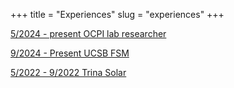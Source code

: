 +++
title = "Experiences"
slug = "experiences"
+++

[5/2024 - present OCPI lab researcher](/experiences/ocpi)

[9/2024 - Present UCSB FSM](/experiences/fsm)

[5/2022 - 9/2022 Trina Solar](/experiences/trina)

